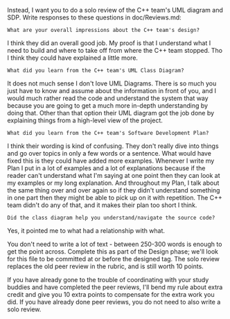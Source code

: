 Instead, I want you to do a solo review of the C++ team's UML diagram and SDP.  Write responses to these questions in doc/Reviews.md:

```
What are your overall impressions about the C++ team's design?
```
I think they did an overall good job. My proof is that I understand what I need to build and where to take off from where the C++ team stopped. Tho I think they could have explained a little more.

```
What did you learn from the C++ team's UML Class Diagram?
```
It does not much sense I don't love UML Diagrams. There is so much you just have to know and assume about the information in front of you, and I would much rather read the code and understand the system that way because you are going to get a much more in-depth understanding by doing that. Other than that option their UML diagram got the job done by explaining things from a high-level view of the project.

```
What did you learn from the C++ team's Software Development Plan?
```
I think their wording is kind of confusing. They don't really dive into things and go over topics in only a few words or a sentence. What would have fixed this is they could have added more examples. Whenever I write my Plan I put in a lot of examples and a lot of explanations because if the reader can't understand what I'm saying at one point then they can look at my examples or my long explanation. And throughout my Plan, I talk about the same thing over and over again so if they didn't understand something in one part then they might be able to pick up on it with repetition. The C++ team didn't do any of that, and it makes their plan too short I think.

```
Did the class diagram help you understand/navigate the source code?
```
Yes, it pointed me to what had a relationship with what.


You don't need to write a lot of text - between 250-300 words is enough to get the point across.  Complete this as part of the Design phase; we'll look for this file to be committed at or before the designed tag.  The solo review replaces the old peer review in the rubric, and is still worth 10 points.

If you have already gone to the trouble of coordinating with your study buddies and have completed the peer reviews, I'll bend my rule about extra credit and give you 10 extra points to compensate for the extra work you did.  If you have already done peer reviews, you do not need to also write a solo review.
